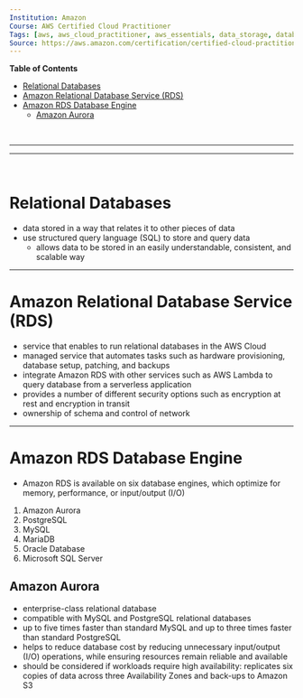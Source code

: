 ```yaml
---
Institution: Amazon
Course: AWS Certified Cloud Practitioner
Tags: [aws, aws_cloud_practitioner, aws_essentials, data_storage, database, relational_database]
Source: https://aws.amazon.com/certification/certified-cloud-practitioner/
---
```


**Table of Contents**
- [Relational Databases](#relational-databases)
- [Amazon Relational Database Service (RDS)](#amazon-relational-database-service-rds)
- [Amazon RDS Database Engine](#amazon-rds-database-engine)
	- [Amazon Aurora](#amazon-aurora)

<br>

---
---

<br>

# Relational Databases

- data stored in a way that relates it to other pieces of data
- use structured query language (SQL) to store and query data
	- allows data to be stored in an easily understandable, consistent, and scalable way

---

# Amazon Relational Database Service (RDS)

- service that enables to run relational databases in the AWS Cloud
- managed service that automates tasks such as hardware provisioning, database setup, patching, and backups
- integrate Amazon RDS with other services such as AWS Lambda to query database from a serverless application
- provides a number of different security options such as encryption at rest and encryption in transit
- ownership of schema and control of network

---

# Amazon RDS Database Engine

- Amazon RDS is available on six database engines, which optimize for memory, performance, or input/output (I/O)

1. Amazon Aurora
2. PostgreSQL
3. MySQL
4. MariaDB
5. Oracle Database
6. Microsoft SQL Server

## Amazon Aurora

- enterprise-class relational database
- compatible with MySQL and PostgreSQL relational databases
- up to five times faster than standard MySQL and up to three times faster than standard PostgreSQL
- helps to reduce database cost by reducing unnecessary input/output (I/O) operations, while ensuring resources remain reliable and available
- should be considered if workloads require high availability: replicates six copies of data across three Availability Zones and back-ups to Amazon S3